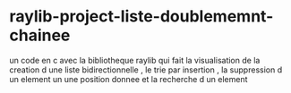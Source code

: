 # raylib-project-liste-doublememnt-chainee
un code en c avec la bibliotheque raylib qui fait la visualisation  de la  creation d une liste  bidirectionnelle , le trie par insertion , la suppression d un element un une position donnee et la recherche d un element 
